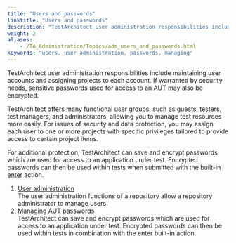 ```yaml
--- 
title: "Users and passwords"
linktitle: "Users and passwords"
description: "TestArchitect user administration responsibilities include maintaining user accounts and assigning projects to each account. If warranted by security needs, sensitive passwords used for access to an AUT may also be encrypted."
weight: 2
aliases: 
    - /TA_Administration/Topics/adm_users_and_passwords.html
keywords: "users, user administration, passwords, managing"
---
```


TestArchitect user administration responsibilities include maintaining user accounts and assigning projects to each account. If warranted by security needs, sensitive passwords used for access to an AUT may also be encrypted.

TestArchitect offers many functional user groups, such as guests, testers, test managers, and administrators, allowing you to manage test resources more easily. For issues of security and data protection, you may assign each user to one or more projects with specific privileges tailored to provide access to certain project items.

For additional protection, TestArchitect can save and encrypt passwords which are used for access to an application under test. Encrypted passwords can then be used within tests when submitted with the built-in [enter](/automation-guide/action-based-testing-language/built-in-actions/user-interface-actions/control-element/enter) action.

1.  [User administration](/administration-guide/users-and-passwords/user-administration/)  
The user administration functions of a repository allow a repository administrator to manage users.
2.  [Managing AUT passwords](/administration-guide/users-and-passwords/managing-aut-passwords/)  
TestArchitect can save and encrypt passwords which are used for access to an application under test. Encrypted passwords can then be used within tests in combination with the enter built-in action.




